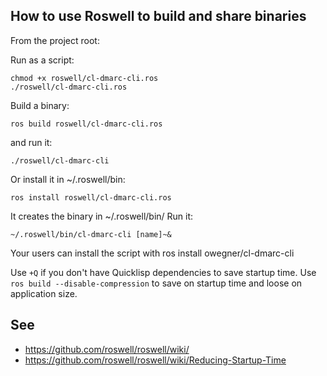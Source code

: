 
## How to use Roswell to build and share binaries

From the project root:

Run as a script:

    chmod +x roswell/cl-dmarc-cli.ros
    ./roswell/cl-dmarc-cli.ros

Build a binary:

    ros build roswell/cl-dmarc-cli.ros

and run it:

    ./roswell/cl-dmarc-cli

Or install it in ~/.roswell/bin:

    ros install roswell/cl-dmarc-cli.ros

It creates the binary in ~/.roswell/bin/
Run it:

    ~/.roswell/bin/cl-dmarc-cli [name]~&

Your users can install the script with ros install owegner/cl-dmarc-cli

Use `+Q` if you don't have Quicklisp dependencies to save startup time.
Use `ros build --disable-compression` to save on startup time and loose on application size.


## See

- https://github.com/roswell/roswell/wiki/
- https://github.com/roswell/roswell/wiki/Reducing-Startup-Time
